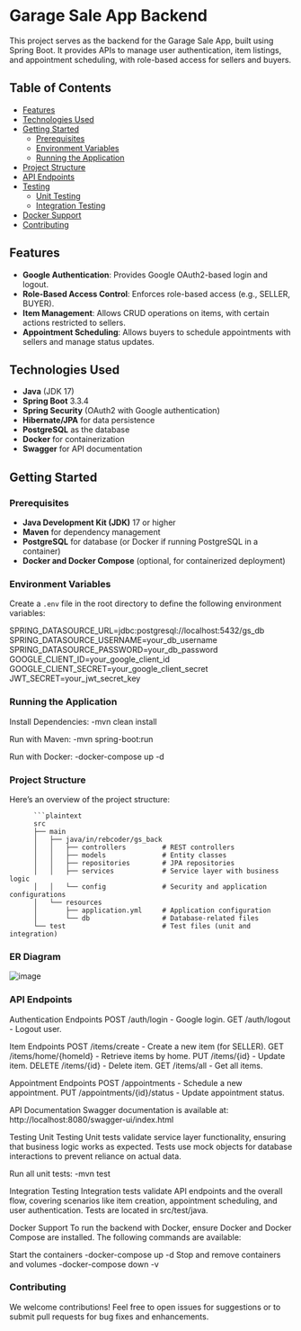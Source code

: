 # Garage Sale App Backend

This project serves as the backend for the Garage Sale App, built using Spring Boot. It provides APIs to manage user authentication, item listings, and appointment scheduling, with role-based access for sellers and buyers.

## Table of Contents

- [Features](#features)
- [Technologies Used](#technologies-used)
- [Getting Started](#getting-started)
  - [Prerequisites](#prerequisites)
  - [Environment Variables](#environment-variables)
  - [Running the Application](#running-the-application)
- [Project Structure](#project-structure)
- [API Endpoints](#api-endpoints)
- [Testing](#testing)
  - [Unit Testing](#unit-testing)
  - [Integration Testing](#integration-testing)
- [Docker Support](#docker-support)
- [Contributing](#contributing)

## Features

- **Google Authentication**: Provides Google OAuth2-based login and logout.
- **Role-Based Access Control**: Enforces role-based access (e.g., SELLER, BUYER).
- **Item Management**: Allows CRUD operations on items, with certain actions restricted to sellers.
- **Appointment Scheduling**: Allows buyers to schedule appointments with sellers and manage status updates.

## Technologies Used

- **Java** (JDK 17)
- **Spring Boot** 3.3.4
- **Spring Security** (OAuth2 with Google authentication)
- **Hibernate/JPA** for data persistence
- **PostgreSQL** as the database
- **Docker** for containerization
- **Swagger** for API documentation

## Getting Started

### Prerequisites

- **Java Development Kit (JDK)** 17 or higher
- **Maven** for dependency management
- **PostgreSQL** for database (or Docker if running PostgreSQL in a container)
- **Docker and Docker Compose** (optional, for containerized deployment)

### Environment Variables

Create a `.env` file in the root directory to define the following environment variables:

SPRING_DATASOURCE_URL=jdbc:postgresql://localhost:5432/gs_db
SPRING_DATASOURCE_USERNAME=your_db_username
SPRING_DATASOURCE_PASSWORD=your_db_password
GOOGLE_CLIENT_ID=your_google_client_id
GOOGLE_CLIENT_SECRET=your_google_client_secret
JWT_SECRET=your_jwt_secret_key

### Running the Application
Install Dependencies:
-mvn clean install

Run with Maven:
-mvn spring-boot:run

Run with Docker:
-docker-compose up -d

### Project Structure
Here’s an overview of the project structure:

          ```plaintext
          src
          ├── main
          │   ├── java/in/rebcoder/gs_back
          │   │   ├── controllers         # REST controllers
          │   │   ├── models              # Entity classes
          │   │   ├── repositories        # JPA repositories
          │   │   ├── services            # Service layer with business logic
          │   │   └── config              # Security and application configurations
          │   └── resources
          │       ├── application.yml     # Application configuration
          │       └── db                  # Database-related files
          └── test                        # Test files (unit and integration)

### ER Diagram
![image](https://github.com/user-attachments/assets/879e1746-a397-47f2-a858-7139761e0e57)

### API Endpoints

Authentication Endpoints
POST /auth/login - Google login.
GET /auth/logout - Logout user.

Item Endpoints
POST /items/create - Create a new item (for SELLER).
GET /items/home/{homeId} - Retrieve items by home.
PUT /items/{id} - Update item.
DELETE /items/{id} - Delete item.
GET /items/all - Get all items.

Appointment Endpoints
POST /appointments - Schedule a new appointment.
PUT /appointments/{id}/status - Update appointment status.

API Documentation
Swagger documentation is available at:
http://localhost:8080/swagger-ui/index.html

Testing
Unit Testing
Unit tests validate service layer functionality, ensuring that business logic works as expected. Tests use mock objects for database interactions to prevent reliance on actual data.

Run all unit tests:
-mvn test

Integration Testing
Integration tests validate API endpoints and the overall flow, covering scenarios like item creation, appointment scheduling, and user authentication. Tests are located in src/test/java.

Docker Support
To run the backend with Docker, ensure Docker and Docker Compose are installed. The following commands are available:

Start the containers
-docker-compose up -d
Stop and remove containers and volumes
-docker-compose down -v

### Contributing
We welcome contributions! Feel free to open issues for suggestions or to submit pull requests for bug fixes and enhancements.
